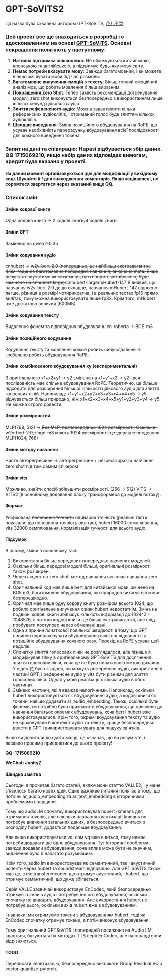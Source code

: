 # GPT-SoVITS2

Ця назва була схвалена автором GPT-SoVITS, [花儿不哭](https://space.bilibili.com/5760446?spm_id_from=333.337.0.0).
### Цей проект все ще знаходиться в розробці і є вдосконаленням на основі [GPT-SoVITS](https://github.com/RVC-Boss/GPT-SoVITS). Основні покращення полягають у наступному:

1. **Нативна підтримка кількох мов**: Не обмежується китайською, японською та англійською, а підтримує будь-яку мову світу.
2. **Немає потреби вказувати мову**: Завжди багатомовний, і ви можете вільно змішувати мови під час розмови.
3. **Багатомовне вилучення емоцій з тексту**: Більш точний емоційний аналіз мов, що робить мовлення більш виразним.
4. **Покращення Zero Shot**: Тепер замість рекомендації дотренування моделі, zero shot виконується безпосередньо з використанням лише кількох секунд цільового аудіо.
5. **Злиття референсного аудіо**: Можна завантажити кілька референсних аудіокліпів, і отриманий голос буде злиттям кількох аудіокліпів.
6. **Швидше виведення**: Зміна позиційного вбудовування на RoPE, що усуває необхідність перерахунку вбудовування всієї послідовності для кожного виведення токена.

### **Запит на дані та співпрацю**: Наразі відбувається збір даних. QQ 1715069210, якщо набір даних відповідає вимогам, кредит буде вказано у проекті.

#### На даний момент організовуються ідеї для модифікації у вихідному коді. Шукайте # ! для знаходження коментарів. Якщо зацікавлені, не соромтеся звертатися через вказаний вище QQ.

### Список змін

#### Зміни кодової книги
Одна кодова книга -> 2 кодові книги/4 кодові книги
#### Зміни GPT
Замінено на qwen2-0.3b
#### Зміни кодування аудіо
cnhubert -> ~~w2v-bert-2.0 (попередньо, це найбільш екстравагантне 4.6м-годинне багатомовне попереднє навчання, виконане meta. Якщо результат звучатиме як іноземець, що говорить китайською, буде замінено на cnhubert-large)~~/cnhubert-large/mHubert-147
Я виявив, що навчання w2v-bert-2.0 дещо складне, навчання mHubert-147 відносно легше, різниця в розмірі чотирикратна, і в реальних тестах fp16 прямо вилітає, тому можна використовувати лише fp32. Крім того, mHubert вже достатньо великий (600МБ).
#### Зміни кодування тексту
Видалення фонем та відповідних вбудовувань
cn-roberta -> BGE-m3
#### Зміни позиційного кодування
Кодування тексту та мовлення кожне робить синусоїдальне -> глобально робить вбудовування RoPE.
#### Зміни комбінованого вбудовування xy (експериментальні)
З оригінального
x1+x2+y1 -> y2
змінено на
x1+y1+x2 -> y2
і вся послідовність має спільне вбудовування RoPE.
Теоретично, це більше підходить для розширення більшої кількості цільового аудіо для злиття голосових ліній.
Наприклад:
x1+y1+x2+y2+x3+y3+x4+y4+x5 -> y5
відчувається більш природно, ніж
x1+x2+x3+x4+x5+y1+y2+y3+y4 -> y5
Не можна строго довести.
#### Зміни розмірностей
MLP(768, 512) -> ~~Без MLP, безпосередньо 1024 розмірності. Оскільки і w2v-bert-2.0, і bge-m3 мають 1024 розмірності, це ідеальне поєднання.~~ MLP(1024, 768)
#### Зміни методу навчання
Чисте авторегресійне -> авторегресійне + регресія зразка навчання zero shot під тим самим спікером
#### Зміни vits
Можливо, знайти спосіб збільшити розмірності. (256 -> 512) VITS -> VITS2 (в основному додавання блоку трансформера до моделі потоку).
#### Формат
Уніфікована ~~половинна точність~~ одинарна точність (реальні тести показали, що половинна точність вилітає), hubert 16000 семплювання, vits 32000 семплювання, нормалізація гучності для всього аудіо.
#### Підсумок
В цілому, зміни в основному такі:
1. Використання більш передових попередньо навчених моделей.
2. Оскільки більш передові моделі більші, оригінальні розмірності також розширені.
3. Через акцент на zero shot, метод навчання включає навчання zero shot.
4. Оригінальний код мав лише bert для китайської мови, змінено на BGE m3, багатомовне вбудовування, що природно витягує всі мови безперешкодно.
5. Оригінал мав лише одну кодову книгу розміром всього 1024, що робило оригінальне вилучення ознак hubert недостатнім. Зміна на подвійні кодові книги збільшує кількість інформації до 1024^2 = 1048576, а чотири кодові книги ще більш екстравагантні, але слід пробувати поступово через обмежені дані.
6. Одна з причин початкової повільної швидкості в тому, що GPT повинен перераховувати вбудовування всієї послідовності та позиційне вбудовування кожного разу. Перехід на RoPE усуває цей недолік.
7. Спочатку злиття голосових ліній не розглядалося, але пізніше я модифікував гілку в оригінальному GPT-SoVITS для досягнення злиття голосових ліній, хоча це не було початковою метою дизайну. У відео 花 було згадано, чи можуть референсне аудіо, використане в частині GPT, і референсне аудіо у vits бути різними для злиття голосових ліній. Однак у моїй реалізації є кілька аудіо в обох частинах.
8. Змінено частини, які я вважав нелогічними. Наприклад, оскільки hubert використовується як вбудовування аудіо, а кодові книги як токени, навіщо додавати ar_audio_embedding. Також, оскільки були фонеми, їм потрібно було призначити вбудовування, що призвело до навчання багатьох окремих вбудовувань, хоча bert і hubert вже використовувалися. Крім того, окремі вбудовування тексту та аудіо не враховували б контекст аудіо та тексту, краще безпосередньо ввести в GPT і використовувати увагу для пошуку зв'язків.

Якщо ви дочитали до цього місця, це означає, що ви розумієте, і ласкаво просимо приєднатися до цього проекту!

**QQ: 1715069210**

**WeChat: JunityZ**

#### Швидка замітка
Сьогодні я прочитав багато статей, включаючи статтю VALLE2, і у мене з'явилося багато нових ідей. Одне важливе питання полягає в тому, що поточні ar_audio_embedding та ar_text_embedding є історичними проблемами спадщини.

Тому що audioLM спочатку використовував hubert+kmeans для отримання токенів, але оскільки навчання квантизації kmeans не потребує вивчення загальних даних, а безпосередньо вчиться з розподілу hubert, додається подальше вбудовування.

Але якщо використовується vq, сам vq вже вчиться, тому немає потреби додавати ще одне вбудовування. Тут історичні проблеми завжди додавали вбудовування, хоча вплив може бути не значним, видалення було б набагато розумнішим.

Крім того, audio lm використовував як семантичний, так і акустичний аспекти через hubert та soundstream відповідно. Але GPT SoVITS також має це, з meltransferencoder, що отримує акустичний, і hubert, що отримує семантичний, що дуже збігається.

Серія VALLE зазвичай використовує EnCodec, який безпосередньо отримує токени з аудіо і потребує іншого вбудовування, оскільки спочатку не виводить вбудовування. Але використання hubert не потребує цього, оскільки вихід hubert вже є вбудовуванням.

І навпаки, ми отримуємо токени з вбудовуванням hubert, тоді як EnCodec спочатку отримує токени, а потім виконує вбудовування.

Тому оригінальний GPTSoVITS і попередній посилання на AUdio LM, здається, базуються на методах TTS серії EnCodec, але насправді вони відрізняються.

#### TODO
Переписати квантизацію, безпосередньо викликати Group Residual VQ з vector-quantize-pytorch.
